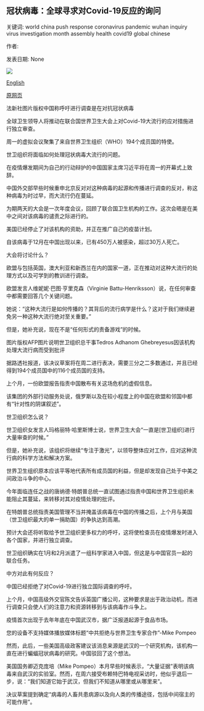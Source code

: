 ## 冠状病毒：全球寻求对Covid-19反应的询问

关键词: world china push response coronavirus pandemic wuhan inquiry virus investigation month assembly health covid19 global chinese

作者: 

发表日期: None

![](https://ichef.bbci.co.uk/news/1024/branded_news/F17F/production/_112332816_061517898.jpg)

[English](Coronavirus%3A%20Global%20push%20for%20inquiry%20into%20Covid-19%20response.md)

[原网页](https://www.bbc.com/news/health-52679329)

法新社图片版权中国称呼吁进行调查是在对抗冠状病毒

全球卫生领导人将推动在联合国世界卫生大会上对Covid-19大流行的应对措施进行独立审查。

周一的虚拟会议聚集了来自世界卫生组织（WHO）194个成员国的特使。

世卫组织将面临如何处理冠状病毒大流行的问题。

在疫情爆发期间为自己的行动辩护的中国国家主席习近平将在周一的开幕式上致辞。

中国外交部早些时候重申北京反对对这种病毒的起源和传播进行调查的反对，称这种病毒为时过早，而大流行仍在蔓延。

为期两天的大会是一次年度会议，回顾了联合国卫生机构的工作。这次会晤是在美中之间对该病毒的谴责之际进行的。

美国已经停止了对该机构的资助，并正在推广自己的疫苗计划。

自该病毒于12月在中国出现以来，已有450万人被感染，超过30万人死亡。

大会将讨论什么？

欧盟与包括英国，澳大利亚和新西兰在内的国家一道，正在推动对这种大流行的处理方式以及可学到的教训进行调查。

欧盟发言人维妮妮·巴图·亨里克森（Virginie Battu-Henriksson）说，在任何审查中都需要回答几个关键问题。

她说：“这种大流行是如何传播的？其背后的流行病学是什么？这对于我们继续避免另一种这种大流行绝对至关重要。”

但是，她补充说，现在不是“任何形式的责备游戏”的时候。

图片版权AFP图片说明世卫组织总干事Tedros Adhanom Ghebreyesus因该机构处理大流行病而受到批评

据路透社报道，该决议草案将在周二进行表决，需要三分之二多数通过，并且已经得到194个成员国中的116个成员国的支持。

上个月，一份欧盟报告指责中国散布有关这场危机的虚假信息。

该集团的外部行动服务处说，俄罗斯以及在较小程度上的中国在欧盟和邻国中都有“针对性的阴谋叙述”。

世卫组织怎么说？

世卫组织女发言人玛格丽特·哈里斯博士说，世界卫生大会“一直是[世卫组织]进行大量审查的时候。”

但是，她补充说，该组织将继续“专注于激光”，以领导整体应对工作，应对这种流行病的科学方法和解决方案。

世界卫生组织原本应该平等地代表所有成员国的利益，但是却发现自己处于中美之间政治斗争的中心。

今年面临连任之战的唐纳德·特朗普总统一直试图通过指责中国和世界卫生组织未能阻止其蔓延，来转移对其对疫情处理的批评。

在特朗普总统指责美国管理不当并掩盖该病毒在中国的传播之后，上个月与美国（世卫组织最大的单一捐助国）的争执达到高潮。

预计大会还将听取给予世卫组织更多权力的呼吁，这将使检查员在疫情爆发时进入各个国家，并进行独立调查。

世卫组织确实在1月和2月派遣了一组科学家进入中国，但这是与中国官员一起的联合任务。

中方对此有何反应？

中国已经拒绝了对Covid-19进行独立国际调查的呼吁。

上个月，中国高级外交官陈文告诉英国广播公司，这种要求是出于政治动机，而进行调查只会使人们的注意力和资源转移到与该病毒作斗争上。

疫情首次出现于去年年底在中国武汉市，据广泛报道起源于食品市场。

您的设备不支持媒体播放媒体标题“中共拒绝与世界卫生专家合作”-Mike Pompeo

然而，此后，一些美国高级政客建议该消息来源是武汉的一个研究机构，该机构一直在进行蝙蝠冠状病毒的研究。中国驳回了这个想法。

美国国务卿迈克庞培（Mike Pompeo）本月早些时候表示，“大量证据”表明该病毒来自武汉的实验室。然而，在周六接受布赖特巴特电视采访时，他似乎退后一步，说：“我们知道它始于武汉，但我们不知道从哪里或从哪里来”。

决议草案提到确定“病毒的人畜共患病源以及向人类的传播途径，包括中间宿主的可能作用”。